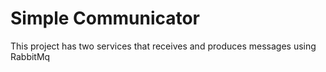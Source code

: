 # Simple Communicator #
This project has two services that receives and produces messages using RabbitMq

